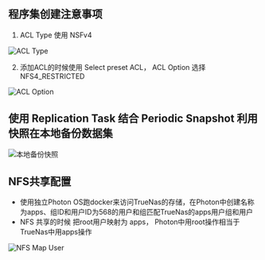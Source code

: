 ## 程序集创建注意事项
1. ACL Type 使用 NSFv4

![ACL Type](./image/ACL%20Type.jpg)

2. 添加ACL的时候使用 Select preset ACL， ACL Option 选择 NFS4_RESTRICTED

![ACL Option](./image/preset%20ACL.jpg)

## 使用 Replication Task 结合 Periodic Snapshot 利用快照在本地备份数据集

![本地备份快照](./image/BackupDataSet.jpg)


## NFS共享配置
* 使用独立Photon OS跑docker来访问TrueNas的存储，在Photon中创建名称为apps、组ID和用户ID为568的用户和组匹配TrueNas的apps用户组和用户
* NFS 共享的时候 把root用户映射为 apps， Photon中用root操作相当于TrueNas中用apps操作

![NFS Map User](./image/NFS%20Maproot%20User.jpg)


